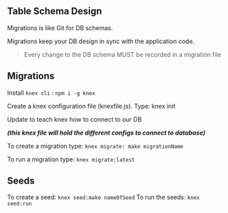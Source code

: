 ## Table Schema Design

Migrations is like Git for DB schemas.

Migrations keep your DB design in sync with the application code.

> Every change to the DB schema MUST be recorded in a migration file

## Migrations

Install `knex cli` :  `npm i -g knex`

Create a knex configuration file (knexfile.js). Type: knex init

Update to teach knex how to connect to our DB

***(this knex file will hold the different configs to connect to database)***

To create a migration type: `knex migrate: make migrationName`

To run a migration type: `knex migrate:latest`

## Seeds

To create a seed: `knex seed:make nameOfSeed`
To run the seeds: `knex seed:run`

